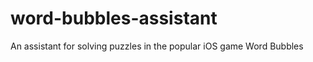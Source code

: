 word-bubbles-assistant
======================

An assistant for solving puzzles in the popular iOS game Word Bubbles
